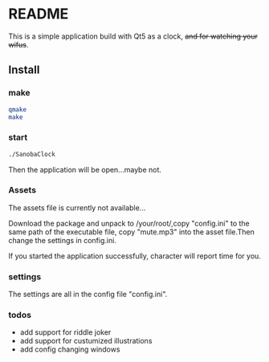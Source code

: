# README

This is a simple application build with Qt5 as a clock, <s>and for watching your wifus</s>.

## Install

### make

```bash
qmake
make
```

### start

```bash
./SanobaClock
```

Then the application will be open...maybe not.

### Assets

The assets file is currently not available...

Download the package and unpack to /your/root/,copy "config.ini" to the same path of the executable file, copy "mute.mp3" into the asset file.Then change the settings in config.ini.

If you started the application successfully, character will report time for you.

### settings

The settings are all in the config file "config.ini".

### todos

- add support for riddle joker
- add support for custumized illustrations
- add config changing windows